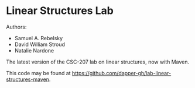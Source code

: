 # Linear Structures Lab

Authors:

* Samuel A. Rebelsky
* David William Stroud
* Natalie Nardone

The latest version of the CSC-207 lab on linear structures, now with Maven.

This code may be found at <https://github.com/dapper-gh/lab-linear-structures-maven>.


